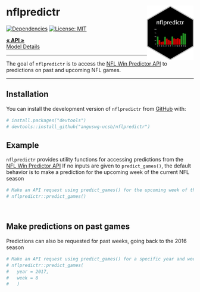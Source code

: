 
<!-- README.md is generated from README.Rmd. Please edit that file -->

# nflpredictr <img src="man/figures/logo.png" align="right" width="25%" />

<!-- badges: start -->

[![Dependencies](https://img.shields.io/badge/dependencies-7/26-orange?style=flat)](#)
[![License:
MIT](https://img.shields.io/badge/License-MIT-yellow.svg)](https://choosealicense.com/licenses/mit/)
<!-- badges: end -->

<div align="left">

<p align="left">
<a href="http://68.183.25.9:8000/__docs__/"><strong>« API »</strong></a>
<br /> <a href="https://anguswg-ucsb.github.io/nfl_wins/">Model
Details</a>
</p>

</div>

<hr>

The goal of `nflpredictr` is to access the [NFL Win Predictor
API](http://68.183.25.9:8000/__docs__/) to predictions on past and
upcoming NFL games.

<hr>

## Installation

You can install the development version of `nflpredictr` from
[GitHub](https://github.com/) with:

``` r
# install.packages("devtools")
# devtools::install_github("anguswg-ucsb/nflpredictr")
```

## Example

`nflpredictr` provides utility functions for accessing predictions from
the [NFL Win Predictor API](http://68.183.25.9:8000/__docs__/) If no
inputs are given to `predict_games()`, the default behavior is to make a
prediction for the upcoming week of the current NFL season

``` r
# Make an API request using predict_games() for the upcoming week of the current season specific year and week
# nflpredictr::predict_games()
```

<br>

## Make predictions on past games

Predictions can also be requested for past weeks, going back to the 2016
season

``` r
# Make an API request using predict_games() for a specific year and week
# nflpredictr::predict_games(
#   year = 2017,
#   week = 8
#   )
```
